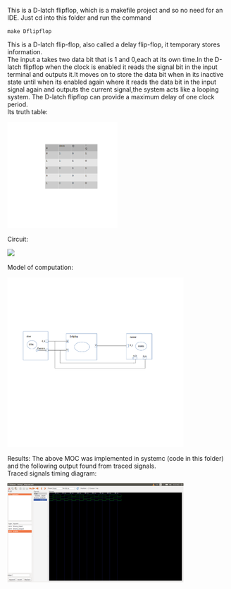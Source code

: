 This is a D-latch flipflop, which is a makefile project and so no need for an IDE. 
Just cd into this folder and run the command 

    make Dflipflop


This is a D-latch flip-flop, also called a delay flip-flop, it temporary stores information.<br>
The input a takes two data bit that is 1 and 0,each at its own time.In the D-latch flipflop when the clock is enabled it reads the signal bit in the input terminal and outputs it.It moves on to store the data bit when in its inactive state until when its enabled  again where it reads the data bit in the input signal again and outputs the current signal,the system acts like a looping system.
The D-latch flipflop can provide a maximum delay of one clock period.<br>
Its truth table: 
<p align="left">
  <img src="truthtable.png" width="250"/>
</p>

Circuit:
<p align="left">
  <img src="circiut.jpeg" width="200"/>
</p>

Model of computation:
<p align="left">
  <img src="MoC.png" width="400"/>
</p>
Results:
The above MOC was implemented in systemc (code in this folder) and the following output found from traced signals.<br>
Traced signals timing diagram:
<p align="left">
  <img src="timing_diagram.png" width="400"/>
<p>


